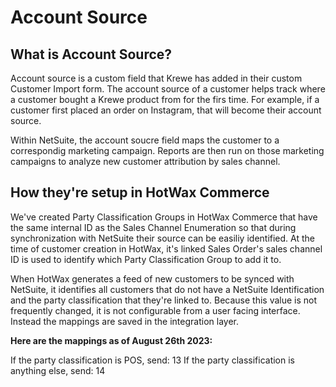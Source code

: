 # Account Source

## What is Account Source?
Account source is a custom field that Krewe has added in their custom Customer Import form. The account source of a customer helps track where a customer bought a Krewe product from for the firs time. For example, if a customer first placed an order on Instagram, that will become their account source. 

Within NetSuite, the account soucre field maps the customer to a correspondig marketing campaign. Reports are then run on those marketing campaigns to analyze new customer attribution by sales channel.

## How they're setup in HotWax Commerce
We've created Party Classification Groups in HotWax Commerce that have the same internal ID as the Sales Channel Enumeration so that during synchronization with NetSuite their source can be easiliy identified. At the time of customer creation in HotWax, it's linked Sales Order's sales channel ID is used to identify which Party Classification Group to add it to.

When HotWax generates a feed of new customers to be synced with NetSuite, it identifies all customers that do not have a NetSuite Identification and the party classification that they're linked to.
Because this value is not frequently changed, it is not configurable from a user facing interface. Instead the mappings are saved in the  integration layer.


**Here are the mappings as of August 26th 2023:**

If the party classification is POS, send: 13
If the party classification is anything else, send: 14